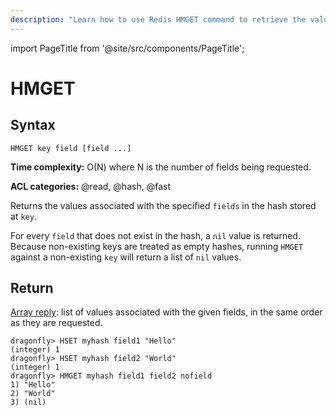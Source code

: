 ```yaml
---
description: "Learn how to use Redis HMGET command to retrieve the values associated with the specified fields in a hash. Boost your data fetch efficiency."
---
```


import PageTitle from '@site/src/components/PageTitle';

# HMGET

<PageTitle title="Redis HMGET Command (Documentation) | Dragonfly" />

## Syntax

    HMGET key field [field ...]

**Time complexity:** O(N) where N is the number of fields being requested.

**ACL categories:** @read, @hash, @fast

Returns the values associated with the specified `fields` in the hash stored at
`key`.

For every `field` that does not exist in the hash, a `nil` value is returned.
Because non-existing keys are treated as empty hashes, running `HMGET` against
a non-existing `key` will return a list of `nil` values.

## Return

[Array reply](https://redis.io/docs/latest/develop/reference/protocol-spec/#arrays): list of values associated with the given fields, in the same
order as they are requested.

```shell
dragonfly> HSET myhash field1 "Hello"
(integer) 1
dragonfly> HSET myhash field2 "World"
(integer) 1
dragonfly> HMGET myhash field1 field2 nofield
1) "Hello"
2) "World"
3) (nil)
```
